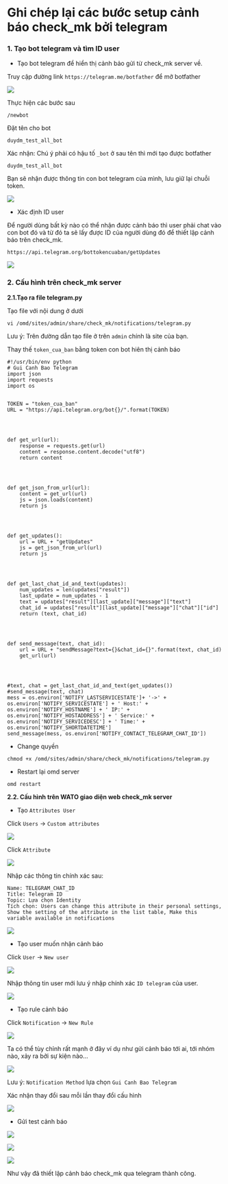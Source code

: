 # Ghi chép lại các bước setup cảnh báo check_mk bởi telegram


### 1. Tạo bot telegram và tìm ID user

- Tạo bot telegram để hiển thị cảnh bảo gửi từ check_mk server về.

Truy cập đường link `https://telegram.me/botfather` để mở botfather

![](../images/setup-canh-bao-telegram/Screenshot_399.png)

Thực hiện các bước sau

```
/newbot
```

Đặt tên cho bot 

```
duydm_test_all_bot
```

Xác nhận: Chú ý phải có hậu tố `_bot` ở sau tên thì mới tạo được botfather

```
duydm_test_all_bot
```

Bạn sẽ nhận được thông tin con bot telegram của mình, lưu giữ lại chuỗi token.

![](../images/setup-canh-bao-telegram/Screenshot_400.png)


- Xác định ID user

Để người dùng bất kỳ nào có thể nhận được cảnh báo thì user phải chat vào con bot đó và từ đó ta sẽ lấy được ID của người dùng đó để thiết lập cảnh báo trên check_mk.

```
https://api.telegram.org/bottokencuaban/getUpdates
```

![](../images/setup-canh-bao-telegram/Screenshot_401.png)

### 2. Cấu hình trên check_mk server

**2.1.Tạo ra file telegram.py**

Tạo file với nội dung ở dưới

```
vi /omd/sites/admin/share/check_mk/notifications/telegram.py
```

Lưu ý: Trên đường dẫn tạo file ở trên `admin` chính là site của bạn.

Thay thế `token_cua_ban` bằng token con bot hiên thị cảnh báo

```
#!/usr/bin/env python
# Gui Canh Bao Telegram
import json
import requests
import os


TOKEN = "token_cua_ban"
URL = "https://api.telegram.org/bot{}/".format(TOKEN)




def get_url(url):
    response = requests.get(url)
    content = response.content.decode("utf8")
    return content




def get_json_from_url(url):
    content = get_url(url)
    js = json.loads(content)
    return js




def get_updates():
    url = URL + "getUpdates"
    js = get_json_from_url(url)
    return js




def get_last_chat_id_and_text(updates):
    num_updates = len(updates["result"])
    last_update = num_updates - 1
    text = updates["result"][last_update]["message"]["text"]
    chat_id = updates["result"][last_update]["message"]["chat"]["id"]
    return (text, chat_id)




def send_message(text, chat_id):
    url = URL + "sendMessage?text={}&chat_id={}".format(text, chat_id)
    get_url(url)




#text, chat = get_last_chat_id_and_text(get_updates())
#send_message(text, chat)
mess = os.environ['NOTIFY_LASTSERVICESTATE']+ '->' + os.environ['NOTIFY_SERVICESTATE'] + ' Host:' + os.environ['NOTIFY_HOSTNAME'] + ' IP:' + os.environ['NOTIFY_HOSTADDRESS'] + ' Service:' + os.environ['NOTIFY_SERVICEDESC'] + ' Time:' + os.environ['NOTIFY_SHORTDATETIME']
send_message(mess, os.environ['NOTIFY_CONTACT_TELEGRAM_CHAT_ID'])
```

- Change quyền

```
chmod +x /omd/sites/admin/share/check_mk/notifications/telegram.py
```

- Restart lại omd server

```
omd restart
```

**2.2. Cấu hình trên WATO giao diện web check_mk server**


- Tạo `Attributes User`

Click `Users` -> `Custom attributes`

![](../images/setup-canh-bao-telegram/Screenshot_402.png)

Click `Attribute`

![](../images/setup-canh-bao-telegram/Screenshot_404.png)

Nhập các thông tin chính xác sau:

```
Name: TELEGRAM_CHAT_ID
Title: Telegram ID
Topic: Lựa chọn Identity
Tích chọn: Users can change this attribute in their personal settings, Show the setting of the attribute in the list table, Make this variable available in notifications
```

![](../images/setup-canh-bao-telegram/Screenshot_405.png)

- Tạo user muốn nhận cảnh báo

Click `User` -> `New user`

![](../images/setup-canh-bao-telegram/Screenshot_406.png)

Nhập thông tin user mới lưu ý nhập chính xác `ID telegram` của user.

![](../images/setup-canh-bao-telegram/Screenshot_407.png)

- Tạo rule cảnh báo

Click `Notification` -> `New Rule`

![](../images/setup-canh-bao-telegram/Screenshot_408.png)

Ta có thể tùy chỉnh rất mạnh ở đây ví dụ như gửi cảnh báo tới ai, tới nhóm nào, xảy ra bởi sự kiện nào...

![](../images/setup-canh-bao-telegram/Screenshot_409.png)

Lưu ý: `Notification Method` lựa chọn `Gui Canh Bao Telegram`

Xác nhận thay đổi sau mỗi lần thay đổi cấu hình 

![](../images/setup-canh-bao-telegram/Screenshot_410.png)

- Gửi test cảnh báo

![](../images/setup-canh-bao-telegram/Screenshot_412.png)

![](../images/setup-canh-bao-telegram/Screenshot_413.png)

![](../images/setup-canh-bao-telegram/Screenshot_414.png)

Như vậy đã thiết lập cảnh báo check_mk qua telegram thành công.


